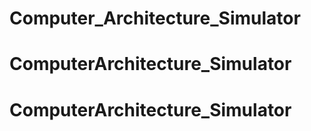 # Computer_Architecture_Simulator
# ComputerArchitecture_Simulator
# ComputerArchitecture_Simulator
